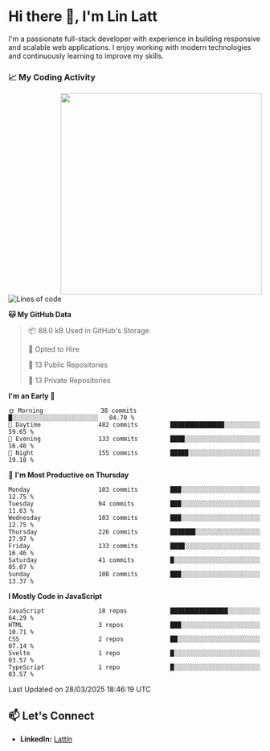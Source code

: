# Hi there 👋, I'm Lin Latt

I'm a passionate full-stack developer with experience in building responsive and scalable web applications. I enjoy working with modern technologies and continuously learning to improve my skills.

### 📈 My Coding Activity 
<img src="https://github.com/user-attachments/assets/6cec4854-3eec-4600-9120-9be1d3cb2bfe"  width="400px" align="right">

<!--START_SECTION:waka-->
![Lines of code](https://img.shields.io/badge/From%20Hello%20World%20I%27ve%20Written-387.7%20thousand%20lines%20of%20code-blue)

**🐱 My GitHub Data** 

> 📦 88.0 kB Used in GitHub's Storage 
 > 
> 💼 Opted to Hire
 > 
> 📜 13 Public Repositories 
 > 
> 🔑 13 Private Repositories 
 > 
**I'm an Early 🐤** 

```text
🌞 Morning                38 commits          █░░░░░░░░░░░░░░░░░░░░░░░░   04.70 % 
🌆 Daytime                482 commits         ███████████████░░░░░░░░░░   59.65 % 
🌃 Evening                133 commits         ████░░░░░░░░░░░░░░░░░░░░░   16.46 % 
🌙 Night                  155 commits         █████░░░░░░░░░░░░░░░░░░░░   19.18 % 
```
📅 **I'm Most Productive on Thursday** 

```text
Monday                   103 commits         ███░░░░░░░░░░░░░░░░░░░░░░   12.75 % 
Tuesday                  94 commits          ███░░░░░░░░░░░░░░░░░░░░░░   11.63 % 
Wednesday                103 commits         ███░░░░░░░░░░░░░░░░░░░░░░   12.75 % 
Thursday                 226 commits         ███████░░░░░░░░░░░░░░░░░░   27.97 % 
Friday                   133 commits         ████░░░░░░░░░░░░░░░░░░░░░   16.46 % 
Saturday                 41 commits          █░░░░░░░░░░░░░░░░░░░░░░░░   05.07 % 
Sunday                   108 commits         ███░░░░░░░░░░░░░░░░░░░░░░   13.37 % 
```


**I Mostly Code in JavaScript** 

```text
JavaScript               18 repos            ████████████████░░░░░░░░░   64.29 % 
HTML                     3 repos             ███░░░░░░░░░░░░░░░░░░░░░░   10.71 % 
CSS                      2 repos             ██░░░░░░░░░░░░░░░░░░░░░░░   07.14 % 
Svelte                   1 repo              █░░░░░░░░░░░░░░░░░░░░░░░░   03.57 % 
TypeScript               1 repo              █░░░░░░░░░░░░░░░░░░░░░░░░   03.57 % 
```




 Last Updated on 28/03/2025 18:46:19 UTC
<!--END_SECTION:waka-->

## 📫 Let's Connect

- **LinkedIn:** [Lattln](https://linkedin.com/in/lin-latt)
<!-- - **Portfolio:** [Your Portfolio](https://yourportfolio.com) -->
